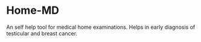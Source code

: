 # Home-MD
An self help tool for medical home examinations. Helps in early diagnosis of testicular and breast cancer.
